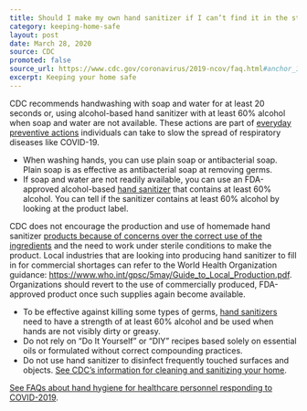 ```yaml
---
title: Should I make my own hand sanitizer if I can’t find it in the stores?
category: keeping-home-safe
layout: post
date: March 28, 2020
source: CDC
promoted: false
source_url: https://www.cdc.gov/coronavirus/2019-ncov/faq.html#anchor_1584388242595
excerpt: Keeping your home safe
---
```


CDC recommends handwashing with soap and water for at least 20 seconds or, using alcohol-based hand sanitizer with at least 60% alcohol when soap and water are not available. These actions are part of [everyday preventive actions](https://www.cdc.gov/coronavirus/2019-ncov/prevent-getting-sick/prevention.html?CDC_AA_refVal=https%3A%2F%2Fwww.cdc.gov%2Fcoronavirus%2F2019-ncov%2Fprepare%2Fprevention.html) individuals can take to slow the spread of respiratory diseases like COVID-19. 

* When washing hands, you can use plain soap or antibacterial soap. Plain soap is as effective as antibacterial soap at removing germs. 
* If soap and water are not readily available, you can use an FDA-approved alcohol-based [hand sanitizer](https://www.cdc.gov/handwashing/show-me-the-science-hand-sanitizer.html) that contains at least 60% alcohol. You can tell if the sanitizer contains at least 60% alcohol by looking at the product label. 

CDC does not encourage the production and use of homemade hand sanitizer [products because of concerns over the correct use of the ingredients](https://www.fda.gov/media/136118/download) and the need to work under sterile conditions to make the product. Local industries that are looking into producing hand sanitizer to fill in for commercial shortages can refer to the World Health Organization guidance: https://www.who.int/gpsc/5may/Guide_to_Local_Production.pdf. Organizations should revert to the use of commercially produced, FDA-approved product once such supplies again become available.
 
* To be effective against killing some types of germs, [hand sanitizers](https://www.cdc.gov/handwashing/show-me-the-science-hand-sanitizer.html) need to have a strength of at least 60% alcohol and be used when hands are not visibly dirty or greasy. 
* Do not rely on “Do It Yourself” or “DIY” recipes based solely on essential oils or formulated without correct compounding practices.
* Do not use hand sanitizer to disinfect frequently touched surfaces and objects. [See CDC’s information for cleaning and sanitizing your home](https://www.cdc.gov/coronavirus/2019-ncov/prevent-getting-sick/disinfecting-your-home.html?CDC_AA_refVal=https%3A%2F%2Fwww.cdc.gov%2Fcoronavirus%2F2019-ncov%2Fprepare%2Fdisinfecting-your-home.html).

[See FAQs about hand hygiene for healthcare personnel responding to COVID-2019](https://www.cdc.gov/coronavirus/2019-ncov/infection-control/hcp-hand-hygiene-faq.html).